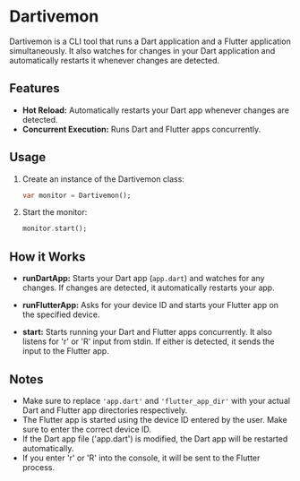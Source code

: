 # Dartivemon

Dartivemon is a CLI tool that runs a Dart application and a Flutter application simultaneously. It also watches for changes in your Dart application and automatically restarts it whenever changes are detected.

## Features
- **Hot Reload:** Automatically restarts your Dart app whenever changes are detected.
- **Concurrent Execution:** Runs Dart and Flutter apps concurrently.

## Usage
1. Create an instance of the Dartivemon class:
    ```dart
    var monitor = Dartivemon();
    ```

2. Start the monitor:
    ```dart
    monitor.start();
    ```

## How it Works
- **runDartApp:** Starts your Dart app (`app.dart`) and watches for any changes. If changes are detected, it automatically restarts your app.

- **runFlutterApp:** Asks for your device ID and starts your Flutter app on the specified device.

- **start:** Starts running your Dart and Flutter apps concurrently. It also listens for 'r' or 'R' input from stdin. If either is detected, it sends the input to the Flutter app.

## Notes
- Make sure to replace `'app.dart'` and `'flutter_app_dir'` with your actual Dart and Flutter app directories respectively.
- The Flutter app is started using the device ID entered by the user. Make sure to enter the correct device ID.
- If the Dart app file ('app.dart') is modified, the Dart app will be restarted automatically.
- If you enter 'r' or 'R' into the console, it will be sent to the Flutter process.
